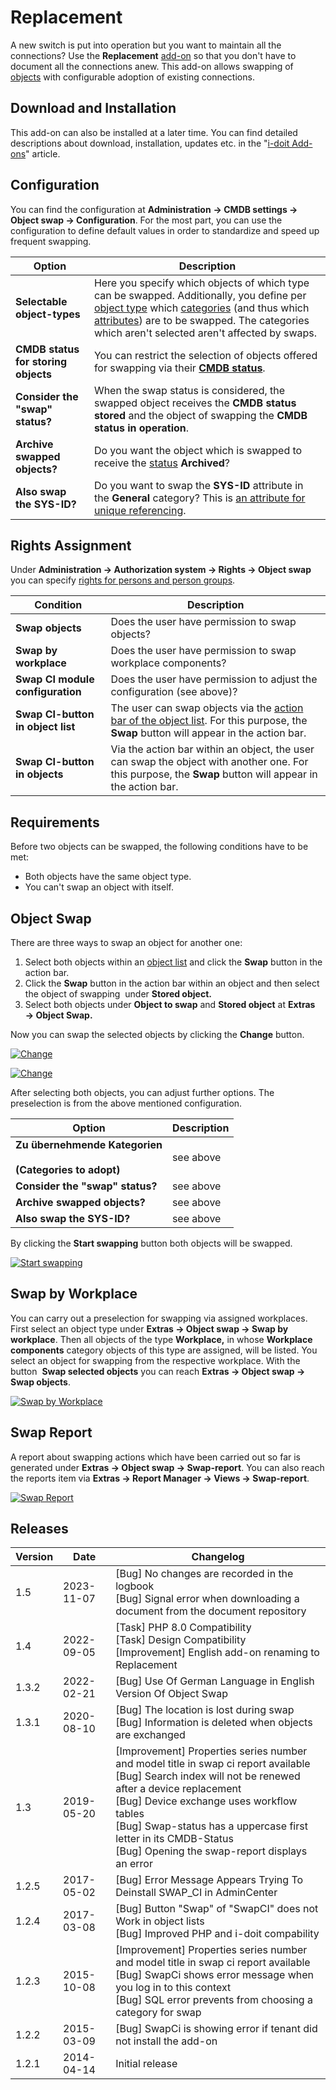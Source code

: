 # Replacement

A new switch is put into operation but you want to maintain all the connections? Use the **Replacement** [add-on](./index.md) so that you don't have to document all the connections anew. This add-on allows swapping of [objects](../basics/structure-of-the-it-documentation.md) with configurable adoption of existing connections.

Download and Installation
-------------------------

This add-on can also be installed at a later time. You can find detailed descriptions about download, installation, updates etc. in the "[i-doit Add-ons](./index.md)" article.

Configuration
-------------

You can find the configuration at **Administration** **→ CMDB settings → Object swap → Configuration**. For the most part, you can use the configuration to define default values in order to standardize and speed up frequent swapping.  

| Option | Description |
| --- | --- |
| **Selectable object-types** | Here you specify which objects of which type can be swapped. Additionally, you define per [object type](../basics/structure-of-the-it-documentation.md) which [categories](../basics/structure-of-the-it-documentation.md) (and thus which [attributes](../basics/structure-of-the-it-documentation.md)) are to be swapped. The categories which aren't selected aren't affected by swaps. |
| **CMDB status for storing objects** | You can restrict the selection of objects offered for swapping via their [**CMDB status**](../basics/life-and-documentation-cycle.md). |
| **Consider the "swap" status?** | When the swap status is considered, the swapped object receives the **CMDB status** **stored** and the object of swapping the **CMDB status in operation**. |
| **Archive swapped objects?** | Do you want the object which is swapped to receive the [status](./../basics/life-and-documentation-cycle.md) **Archived**? |
| **Also swap the SYS-ID?** | Do you want to swap the **SYS-ID** attribute in the **General** category? This is [an attribute for unique referencing](../basics/unique-references.md). |

Rights Assignment
-----------------

Under **Administration → Authorization system → Rights → Object swap** you can specify [rights for persons and person groups](../efficient-documentation/rights-management/index.md).

| Condition | Description |
| --- | --- |
| **Swap objects  <br>** | Does the user have permission to swap objects? |
| **Swap by workplace  <br>** | Does the user have permission to swap workplace components? |
| **Swap CI module configuration  <br>** | Does the user have permission to adjust the configuration (see above)? |
| **Swap CI-button in object list** | The user can swap objects via the [action bar of the object list](../basics/object-list/index.md). For this purpose, the **Swap** button will appear in the action bar. |
| ****Swap CI-button in objects**** | Via the action bar within an object, the user can swap the object with another one. For this purpose, the **Swap** button will appear in the action bar. |

Requirements
------------

Before two objects can be swapped, the following conditions have to be met:

*   Both objects have the same object type.
*   You can't swap an object with itself.

Object Swap
-----------

There are three ways to swap an object for another one:

1. Select both objects within an [object list](../basics/object-list/index.md) and click the **Swap** button in the action bar.
2. Click the **Swap** button in the action bar within an object and then select the object of swapping  under **Stored object.**
3. Select both objects under **Object to swap** and **Stored object** at **Extras → Object Swap.**

Now you can swap the selected objects by clicking the **Change** button.

[![Change](../assets/images/en/i-doit-add-ons/replacement/1-rp.png)](../assets/images/en/i-doit-add-ons/replacement/1-rp.png)

[![Change](../assets/images/en/i-doit-add-ons/replacement/2-rp.png)](../assets/images/en/i-doit-add-ons/replacement/2-rp.png)

After selecting both objects, you can adjust further options. The preselection is from the above mentioned configuration.

| Option | Description |
| --- | --- |
| **Zu übernehmende Kategorien**<br><br>****(Categories to adopt)**** | see above |
| **Consider the "swap" status?** | see above |
| **Archive swapped objects?** | see above |
| **Also swap the SYS-ID?** | see above |

By clicking the **Start swapping** button both objects will be swapped.

[![Start swapping](../assets/images/en/i-doit-add-ons/replacement/3-rp.png)](../assets/images/en/i-doit-add-ons/replacement/3-rp.png)

Swap by Workplace
-----------------

You can carry out a preselection for swapping via assigned workplaces. First select an object type under **Extras → Object swap → Swap by workplace**. Then all objects of the type **Workplace,** in whose **Workplace components** category objects of this type are assigned, will be listed. You select an object for swapping from the respective workplace. With the button  **Swap selected objects** you can reach **Extras → Object swap → Swap objects**.

[![Swap by Workplace](../assets/images/en/i-doit-add-ons/replacement/4-rp.png)](../assets/images/en/i-doit-add-ons/replacement/4-rp.png)

Swap Report
-----------

A report about swapping actions which have been carried out so far is generated under **Extras → Object swap → Swap-report**. You can also reach the reports item via **Extras → Report Manager → Views → Swap-report**.

[![Swap Report](../assets/images/en/i-doit-add-ons/replacement/5-rp.png)](../assets/images/en/i-doit-add-ons/replacement/5-rp.png)

Releases
--------

| Version | Date | Changelog |
| --- | --- | --- |
| 1.5 | 2023-11-07 | [Bug] No changes are recorded in the logbook<br>[Bug] Signal error when downloading a document from the document repository |
| 1.4 | 2022-09-05 | [Task] PHP 8.0 Compatibility  <br>[Task] Design Compatibility  <br>[Improvement] English add-on renaming to Replacement |
| 1.3.2 | 2022-02-21 | [Bug] Use Of German Language in English Version Of Object Swap |
| 1.3.1 | 2020-08-10 | [Bug] The location is lost during swap  <br>[Bug] Information is deleted when objects are exchanged |
| 1.3 | 2019-05-20 | [Improvement] Properties series number and model title in swap ci report available<br>[Bug] Search index will not be renewed after a device replacement<br>[Bug] Device exchange uses workflow tables<br>[Bug] Swap-status has a uppercase first letter in its CMDB-Status<br>[Bug] Opening the swap-report displays an error<br> |
| 1.2.5 | 2017-05-02 | [Bug] Error Message Appears Trying To Deinstall SWAP_CI in AdminCenter<br> |
| 1.2.4 | 2017-03-08 | [Bug] Button "Swap" of "SwapCI" does not Work in object lists<br>[Bug] Improved PHP and i-doit compability<br> |
| 1.2.3 | 2015-10-08 | [Improvement] Properties series number and model title in swap ci report available<br>[Bug] SwapCi shows error message when you log in to this context<br>[Bug] SQL error prevents from choosing a category for swap<br> |
| 1.2.2 | 2015-03-09 | [Bug] SwapCi is showing error if tenant did not install the add-on<br> |
| 1.2.1 | 2014-04-14 | Initial release |
